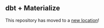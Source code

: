 ## dbt + Materialize

This repository has moved to a [new location](https://github.com/MaterializeInc/materialize/blob/main/play/wikirecent-dbt/README.md)!